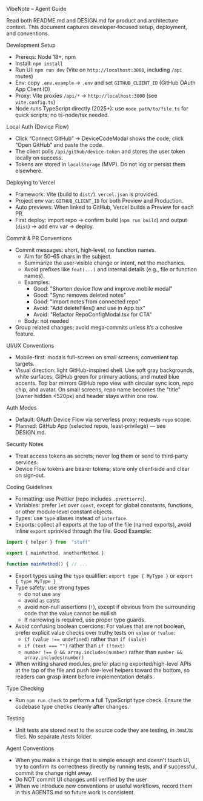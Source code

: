 VibeNote – Agent Guide

Read both README.md and DESIGN.md for product and architecture context. This document captures developer‑focused setup, deployment, and conventions.

Development Setup

- Prereqs: Node 18+, npm
- Install: `npm install`
- Run UI: `npm run dev` (Vite on `http://localhost:3000`, including `/api` routes)
- Env: copy `.env.example` → `.env` and set `GITHUB_CLIENT_ID` (GitHub OAuth App Client ID)
- Proxy: Vite proxies `/api/*` → `http://localhost:3000` (see `vite.config.ts`)
- Node runs TypeScript directly (2025+): use `node path/to/file.ts` for quick scripts; no ts-node/tsx needed.

Local Auth (Device Flow)

- Click “Connect GitHub” → DeviceCodeModal shows the code; click “Open GitHub” and paste the code.
- The client polls `/api/github/device-token` and stores the user token locally on success.
- Tokens are stored in `localStorage` (MVP). Do not log or persist them elsewhere.

Deploying to Vercel

- Framework: Vite (build to `dist/`). `vercel.json` is provided.
- Project env var: `GITHUB_CLIENT_ID` for both Preview and Production.
- Auto previews: When linked to GitHub, Vercel builds a Preview for each PR.
- First deploy: import repo → confirm build (`npm run build`) and output (`dist`) → add env var → deploy.

Commit & PR Conventions

- Commit messages: short, high‑level, no function names.
  - Aim for 50–65 chars in the subject.
  - Summarize the user‑visible change or intent, not the mechanics.
  - Avoid prefixes like `feat(...)` and internal details (e.g., file or function names).
  - Examples:
    - Good: "Shorten device flow and improve mobile modal"
    - Good: "Sync removes deleted notes"
    - Good: "Import notes from connected repo"
    - Avoid: "Add deleteFiles() and use in App.tsx"
    - Avoid: "Refactor RepoConfigModal.tsx for CTA"
  - Body: not needed
- Group related changes; avoid mega‑commits unless it’s a cohesive feature.

UI/UX Conventions

- Mobile-first: modals full-screen on small screens; convenient tap targets.
- Visual direction: light GitHub-inspired shell. Use soft gray backgrounds, white surfaces, GitHub green for primary actions, and muted blue accents. Top bar mirrors GitHub repo view with circular sync icon, repo chip, and avatar. On small screens, repo name becomes the "title" (owner hidden <520px) and header stays within one row.

Auth Modes

- Default: OAuth Device Flow via serverless proxy; requests `repo` scope.
- Planned: GitHub App (selected repos, least‑privilege) — see DESIGN.md.

Security Notes

- Treat access tokens as secrets; never log them or send to third‑party services.
- Device Flow tokens are bearer tokens; store only client‑side and clear on sign‑out.

Coding Guidelines

- Formatting: use Prettier (repo includes `.prettierrc`).
- Variables: prefer `let` over `const`, except for global constants, functions, or other module‑level constant objects.
- Types: use `type` aliases instead of `interface`.
- Exports: collect all exports at the top of the file (named exports), avoid inline `export` sprinkled through the file. Good Example:

```ts
import { helper } from  "stuff"

export { mainMethod, anotherMethod }

function mainMethod() { // ...
```

- Export types using the `type` qualifier: `export type { MyType }` or `export { type MyType }`
- Type safety: use strong types
  - do not use `any`
  - avoid `as` casts
  - avoid non‑null assertions (`!`), except if obvious from the surrounding code that the value cannot be nullish
  - If narrowing is required, use proper type guards.
- Avoid confusing boolean coercions: For values that are not boolean, prefer explicit value checks over truthy tests on `value` or `!value`:
  - `if (value !== undefined)` rather than `if (value)`
  - `if (text === "")` rather than `if (!text)`
  - `number !== 0 && array.includes(number)` rather than `number && array.includes(number)`
- When writing shared modules, prefer placing exported/high-level APIs at the top of the file and push low-level helpers toward the bottom, so readers can grasp intent before implementation details.

Type Checking

- Run `npm run check` to perform a full TypeScript type check. Ensure the codebase type checks cleanly after changes.

Testing

- Unit tests are stored next to the source code they are testing, in .test.ts files. No separate /tests folder.

Agent Conventions

- When you make a change that is simple enough and doesn't touch UI, try to confirm its correctness directly by running tests, and if successful, commit the change right away.
- Do NOT commit UI changes until verified by the user
- When we introduce new conventions or useful workflows, record them in this AGENTS.md so future work is consistent.
